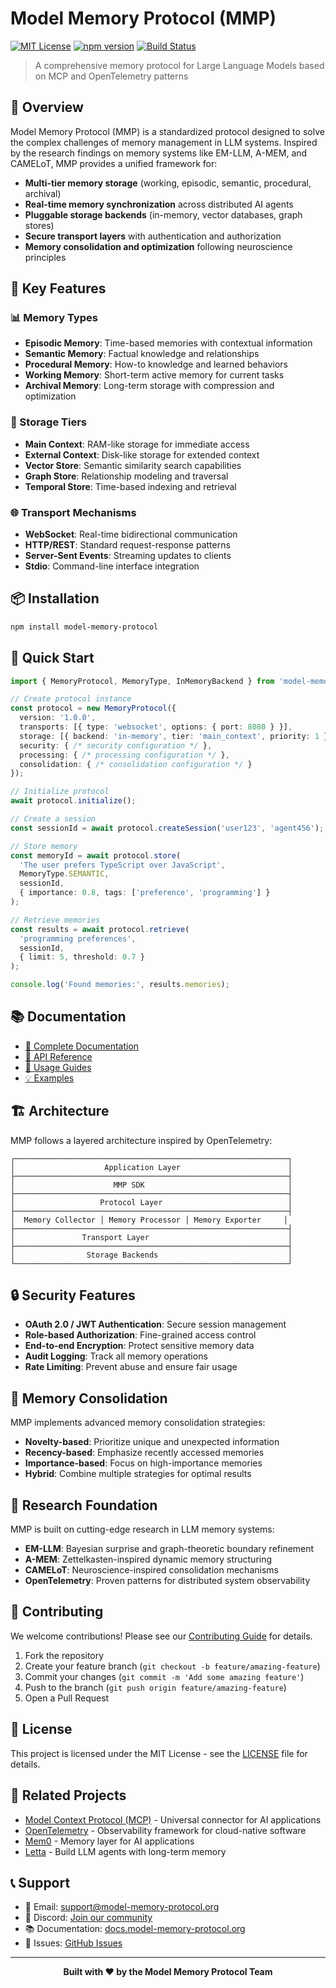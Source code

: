 # Model Memory Protocol (MMP)

[![MIT License](https://img.shields.io/badge/License-MIT-green.svg)](https://choosealicense.com/licenses/mit/)
[![npm version](https://badge.fury.io/js/model-memory-protocol.svg)](https://badge.fury.io/js/model-memory-protocol)
[![Build Status](https://github.com/model-memory-protocol/mmp/workflows/CI/badge.svg)](https://github.com/model-memory-protocol/mmp/actions)

> A comprehensive memory protocol for Large Language Models based on MCP and OpenTelemetry patterns

## 🚀 Overview

Model Memory Protocol (MMP) is a standardized protocol designed to solve the complex challenges of memory management in LLM systems. Inspired by the research findings on memory systems like EM-LLM, A-MEM, and CAMELoT, MMP provides a unified framework for:

- **Multi-tier memory storage** (working, episodic, semantic, procedural, archival)
- **Real-time memory synchronization** across distributed AI agents
- **Pluggable storage backends** (in-memory, vector databases, graph stores)
- **Secure transport layers** with authentication and authorization
- **Memory consolidation and optimization** following neuroscience principles

## 🎯 Key Features

### 📊 Memory Types
- **Episodic Memory**: Time-based memories with contextual information
- **Semantic Memory**: Factual knowledge and relationships
- **Procedural Memory**: How-to knowledge and learned behaviors
- **Working Memory**: Short-term active memory for current tasks
- **Archival Memory**: Long-term storage with compression and optimization

### 🔧 Storage Tiers
- **Main Context**: RAM-like storage for immediate access
- **External Context**: Disk-like storage for extended context
- **Vector Store**: Semantic similarity search capabilities
- **Graph Store**: Relationship modeling and traversal
- **Temporal Store**: Time-based indexing and retrieval

### 🌐 Transport Mechanisms
- **WebSocket**: Real-time bidirectional communication
- **HTTP/REST**: Standard request-response patterns
- **Server-Sent Events**: Streaming updates to clients
- **Stdio**: Command-line interface integration

## 📦 Installation

```bash
npm install model-memory-protocol
```

## 🏃 Quick Start

```typescript
import { MemoryProtocol, MemoryType, InMemoryBackend } from 'model-memory-protocol';

// Create protocol instance
const protocol = new MemoryProtocol({
  version: '1.0.0',
  transports: [{ type: 'websocket', options: { port: 8080 } }],
  storage: [{ backend: 'in-memory', tier: 'main_context', priority: 1 }],
  security: { /* security configuration */ },
  processing: { /* processing configuration */ },
  consolidation: { /* consolidation configuration */ }
});

// Initialize protocol
await protocol.initialize();

// Create a session
const sessionId = await protocol.createSession('user123', 'agent456');

// Store memory
const memoryId = await protocol.store(
  'The user prefers TypeScript over JavaScript',
  MemoryType.SEMANTIC,
  sessionId,
  { importance: 0.8, tags: ['preference', 'programming'] }
);

// Retrieve memories
const results = await protocol.retrieve(
  'programming preferences',
  sessionId,
  { limit: 5, threshold: 0.7 }
);

console.log('Found memories:', results.memories);
```

## 📚 Documentation

- [📖 Complete Documentation](./docs/README.md)
- [🔧 API Reference](./docs/api/README.md)
- [📝 Usage Guides](./docs/guides/README.md)
- [💡 Examples](./examples/README.md)

## 🏗️ Architecture

MMP follows a layered architecture inspired by OpenTelemetry:

```
┌─────────────────────────────────────────────────────────────┐
│                    Application Layer                        │
├─────────────────────────────────────────────────────────────┤
│                      MMP SDK                                │
├─────────────────────────────────────────────────────────────┤
│                   Protocol Layer                            │
├─────────────────────────────────────────────────────────────┤
│  Memory Collector │ Memory Processor │ Memory Exporter     │
├─────────────────────────────────────────────────────────────┤
│               Transport Layer                               │
├─────────────────────────────────────────────────────────────┤
│                Storage Backends                             │
└─────────────────────────────────────────────────────────────┘
```

## 🔒 Security Features

- **OAuth 2.0 / JWT Authentication**: Secure session management
- **Role-based Authorization**: Fine-grained access control
- **End-to-end Encryption**: Protect sensitive memory data
- **Audit Logging**: Track all memory operations
- **Rate Limiting**: Prevent abuse and ensure fair usage

## 🔄 Memory Consolidation

MMP implements advanced memory consolidation strategies:

- **Novelty-based**: Prioritize unique and unexpected information
- **Recency-based**: Emphasize recently accessed memories
- **Importance-based**: Focus on high-importance memories
- **Hybrid**: Combine multiple strategies for optimal results

## 🌟 Research Foundation

MMP is built on cutting-edge research in LLM memory systems:

- **EM-LLM**: Bayesian surprise and graph-theoretic boundary refinement
- **A-MEM**: Zettelkasten-inspired dynamic memory structuring
- **CAMELoT**: Neuroscience-inspired consolidation mechanisms
- **OpenTelemetry**: Proven patterns for distributed system observability

## 🤝 Contributing

We welcome contributions! Please see our [Contributing Guide](./CONTRIBUTING.md) for details.

1. Fork the repository
2. Create your feature branch (`git checkout -b feature/amazing-feature`)
3. Commit your changes (`git commit -m 'Add some amazing feature'`)
4. Push to the branch (`git push origin feature/amazing-feature`)
5. Open a Pull Request

## 📄 License

This project is licensed under the MIT License - see the [LICENSE](./LICENSE) file for details.

## 🔗 Related Projects

- [Model Context Protocol (MCP)](https://github.com/modelcontextprotocol/mcp) - Universal connector for AI applications
- [OpenTelemetry](https://opentelemetry.io/) - Observability framework for cloud-native software
- [Mem0](https://github.com/mem0ai/mem0) - Memory layer for AI applications
- [Letta](https://github.com/letta-ai/letta) - Build LLM agents with long-term memory

## 📞 Support

- 📧 Email: support@model-memory-protocol.org
- 💬 Discord: [Join our community](https://discord.gg/mmp)
- 📚 Documentation: [docs.model-memory-protocol.org](https://docs.model-memory-protocol.org)
- 🐛 Issues: [GitHub Issues](https://github.com/model-memory-protocol/mmp/issues)

---

<p align="center">
  <strong>Built with ❤️ by the Model Memory Protocol Team</strong>
</p>
